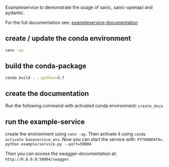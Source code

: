 Exampleservice to demonstrate the usage of sanic, sanic-openapi and pydantic.

For the full documentation see: [exampleservice-documentation](http://127.0.0.1:8000)

## create / update the conda environment
```bash
cenv -ay
```


## build the conda-package
```bash
conda build . --python=3.7
```

## create the documentation
Run the following command with activated conda environment: `create_docu`


## run the example-service
create the environment using
`cenv -ay`.
Then activate it using
`conda activate baseservice_env`.
Now you can start the service with:
`PYTHONPATH=. python example/service.py --port=50004`

Then you can access the swagger-documentation at:
`http://0.0.0.0:50004/swagger`.
